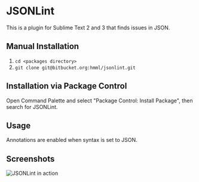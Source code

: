 JSONLint
===============
This is a plugin for Sublime Text 2 and 3 that finds issues in JSON.

Manual Installation
-------------------
1. `cd <packages directory>`
2. `git clone git@bitbucket.org:hmml/jsonlint.git`

Installation via Package Control
--------------------------------
Open Command Palette and select "Package Control: Install Package", then search for JSONLint.

Usage
-----
Annotations are enabled when syntax is set to JSON.

Screenshots
-----------
![JSONLint in action](http://i.imgur.com/G0Awkyy.png)
